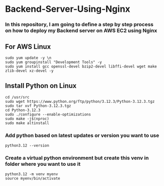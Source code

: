 # Backend-Server-Using-Nginx

### In this repository, I am going to define a step by step process on how to deploy my Backend server on AWS EC2 using Nginx

## For AWS Linux

`sudo yum update -y \n` <br/>
`sudo yum groupinstall "Development Tools" -y`<br/>
`sudo yum install gcc openssl-devel bzip2-devel libffi-devel wget make zlib-devel xz-devel -y`<br/>

## Install Python on Linux

`cd /usr/src`<br/>
`sudo wget https://www.python.org/ftp/python/3.12.3/Python-3.12.3.tgz`<br/>
`sudo tar xvf Python-3.12.3.tgz`<br/>
`cd Python-3.12.3`<br/>
`sudo ./configure --enable-optimizations`<br/>
`sudo make -j$(nproc)`<br/>
`sudo make altinstall`<br/>

### Add python based on latest updates or version you want to use

`python3.12 --version`<br/>

### Create a virtual python environment but create this venv in folder where you want to use it

`python3.12 -m venv myenv`<br/>
`source myenv/bin/activate`<br/>


